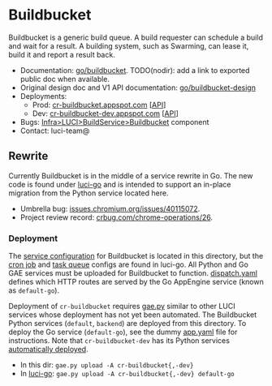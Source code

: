 # Buildbucket

Buildbucket is a generic build queue. A build requester can schedule a build
and wait for a result. A building system, such as Swarming, can lease it, build
it and report a result back.

*   Documentation: [go/buildbucket](http://go/buildbucket).
    TODO(nodir): add a link to exported public doc when available.
*   Original design doc and V1 API documentation: [go/buildbucket-design](http://go/buildbucket-design)
*   Deployments:
    *   Prod: [cr-buildbucket.appspot.com](https://cr-buildbucket.appspot.com) [[API](https://cr-buildbucket.appspot.com/rpcexplorer/services/buildbucket.v2.Builds/)]
    *   Dev: [cr-buildbucket-dev.appspot.com](https://cr-buildbucket-dev.appspot.com) [[API](https://cr-buildbucket-dev.appspot.com/rpcexplorer/services/buildbucket.v2.Builds/)]
*   Bugs: [Infra>LUCI>BuildService>Buildbucket](https://issues.chromium.org/issues?q=componentid:1456290) component
*   Contact: luci-team@

## Rewrite

Currently Buildbucket is in the middle of a service rewrite in Go. The new code
is found under [luci-go](https://chromium.googlesource.com/infra/luci/luci-go/+/refs/heads/main/buildbucket/appengine/)
and is intended to support an in-place migration from the Python service located
here.

* Umbrella bug: [issues.chromium.org/issues/40115072](https://issues.chromium.org/issues/40115072).
* Project review record:
  [crbug.com/chrome-operations/26](https://crbug.com/chrome-operations/26).

### Deployment

The [service configuration](./app.yaml) for Buildbucket is located in this
directory, but the [cron
job](https://chromium.googlesource.com/infra/luci/luci-go/+/refs/heads/main/buildbucket/appengine/frontend/cron.yaml)
and [task queue](https://chromium.googlesource.com/infra/luci/luci-go/+/refs/heads/main/buildbucket/appengine/frontend/queue.yaml)
configs are found in luci-go. All Python and Go GAE services must be uploaded
for Buildbucket to function. [dispatch.yaml](./dispatch.yaml) defines which HTTP
routes are served by the Go AppEngine service (known as `default-go`).

Deployment of `cr-buildbucket` requires
[gae.py](https://chromium.googlesource.com/infra/luci/luci-py/+/refs/heads/main/appengine/components/tools/gae.py)
similar to other LUCI services whose deployment has not yet been automated. The
Buildbucket Python services (`default`, `backend`) are deployed from
this directory. To deploy the Go service (`default-go`), see the dummy
[app.yaml](https://chromium.googlesource.com/infra/luci/luci-go/+/refs/heads/main/buildbucket/appengine/frontend/app.yaml)
file for instructions. Note that `cr-buildbucket-dev` has its Python services
[automatically deployed](https://chrome-internal.googlesource.com/infradata/gae/+/refs/heads/main/apps/cr-buildbucket/).

* In this dir: `gae.py upload -A cr-buildbucket{,-dev}`
* In
  [luci-go](https://chromium.googlesource.com/infra/luci/luci-go/+/refs/heads/main/buildbucket/appengine/frontend/):
  `gae.py upload -A cr-buildbucket{,-dev} default-go`
